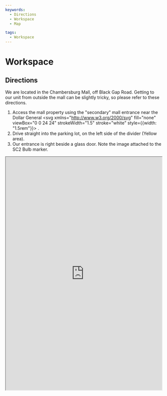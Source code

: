 ```yaml
---
keywords:
  - Directions
  - Workspace
  - Map

tags:
  - Workspace
---
```


# Workspace

## Directions

We are located in the Chambersburg Mall, off Black Gap Road. Getting to our unit from outside the mall can be slightly tricky, so please refer to these directions.

1. Access the mall property using the "secondary" mall entrance near the Dollar General <svg xmlns="http://www.w3.org/2000/svg" fill="none" viewBox="0 0 24 24" strokeWidth="1.5" stroke="white" style={{width: "1.5rem"}}>
   <path stroke-linecap="round" stroke-linejoin="round" fill="red" d="M19.5 10.5c0 7.142-7.5 11.25-7.5 11.25S4.5 17.642 4.5 10.5a7.5 7.5 0 1115 0z" />
   <path stroke-linecap="round" stroke-linejoin="round" fill="white" d="M15 10.5a3 3 0 11-6 0 3 3 0 016 0z" />
   </svg>.
2. Drive straight into the parking lot, on the left side of the divider (Yellow area).
3. Our entrance is right beside a glass door. Note the image attached to the SC2 Bulb marker.

<iframe src="https://www.google.com/maps/d/u/3/embed?mid=13WVDjSSoL7v92mAoV62t397_pQCGncny&ehbc=2E312F" width="100%" height="750"></iframe>
